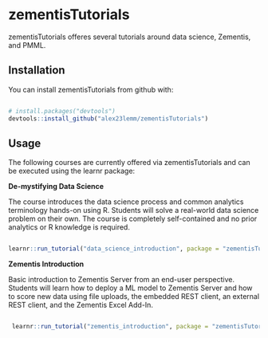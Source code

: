 <!-- README.md is generated from README.Rmd. Please edit that file -->
zementisTutorials
=================

zementisTutorials offeres several tutorials around data science, Zementis, and PMML.

Installation
------------

You can install zementisTutorials from github with:

``` r

# install.packages("devtools")
devtools::install_github("alex23lemm/zementisTutorials")
```

Usage
-----

The following courses are currently offered via zementisTutorials and can be executed using the learnr package:

**De-mystifying Data Science**

The course introduces the data science process and common analytics terminology hands-on using R. Students will solve a real-world data science problem on their own. The course is completely self-contained and no prior analytics or R knowledge is required.

``` r

learnr::run_tutorial("data_science_introduction", package = "zementisTutorials")
```

**Zementis Introduction**

Basic introduction to Zementis Server from an end-user perspective. Students will learn how to deploy a ML model to Zementis Server and how to score new data using file uploads, the embedded REST client, an external REST client, and the Zementis Excel Add-In.

``` r

 learnr::run_tutorial("zementis_introduction", package = "zementisTutorials")
```
